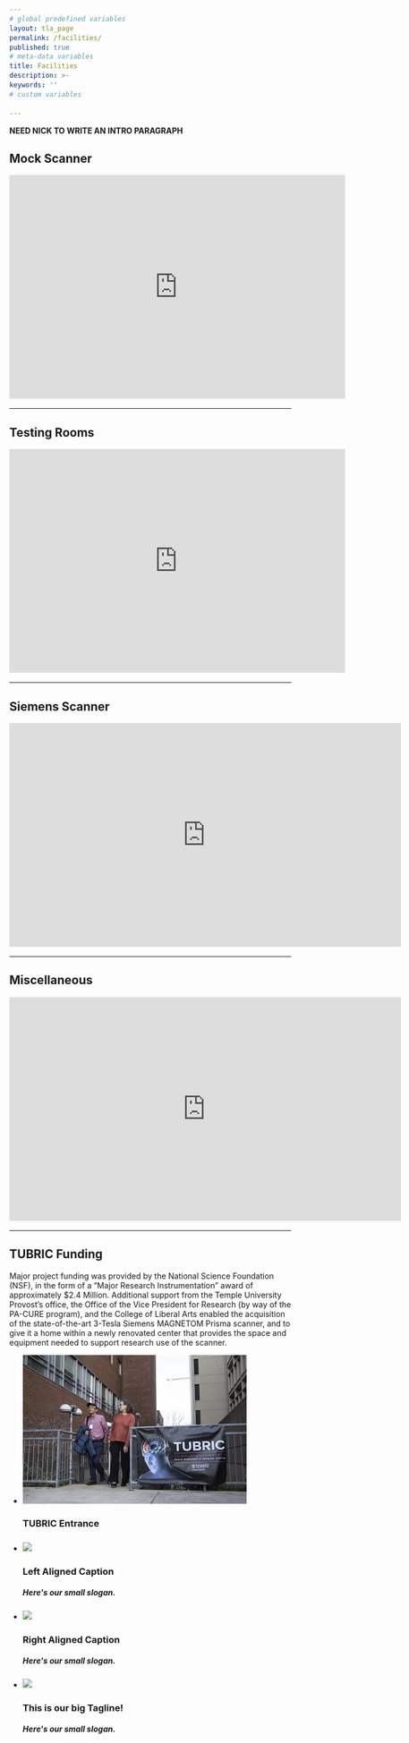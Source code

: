 ```yaml
---
# global predefined variables
layout: tla_page
permalink: /facilities/
published: true
# meta-data variables
title: Facilities
description: >-
keywords: ''
# custom variables

---
```

**NEED NICK TO WRITE AN INTRO PARAGRAPH**

## Mock Scanner
<div align="center" class="video-container"><iframe src="https://albumizr.com/a/SMJl" scrolling="no" frameborder="0" allowfullscreen width="600" height="400"></iframe></div>

___

## Testing Rooms
<div align="center" class="video-container"><iframe src="https://albumizr.com/a/2w5v" scrolling="no" frameborder="0" allowfullscreen width="600" height="400"></iframe></div>

___

## Siemens Scanner
<div align="center" class="video-container"><iframe src="https://albumizr.com/a/Va-v" scrolling="no" frameborder="0" allowfullscreen width="700" height="400"></iframe></div>

___

## Miscellaneous
<div align="center" class="video-container"><iframe src="https://albumizr.com/a/gngD" scrolling="no" frameborder="0" allowfullscreen width="700" height="400"></iframe></div>

___

## TUBRIC Funding
Major project funding was provided by the National Science Foundation (NSF), in the form of a “Major Research Instrumentation” award of approximately $2.4 Million. Additional support from the Temple University Provost’s office, the Office of the Vice President for Research (by way of the PA-CURE program), and the College of Liberal Arts enabled the acquisition of the state-of-the-art 3-Tesla Siemens MAGNETOM Prisma scanner, and to give it a home within a newly renovated center that provides the space and equipment needed to support research use of the scanner.



<div class="slider">
    <ul class="slides">
      <li>
        <img src="https://github.com/TULiberalArts/Temple-University-Brain-Research-Imaging-Center/blob/master/media/resized%20Entrance.jpg?raw=true"> 
        <div class="caption center-align">
          <h3>TUBRIC Entrance</h3>
          <h5 class="light grey-text text-lighten-3"></h5>
        </div>
      </li>
      <li>
        <img src="https://lorempixel.com/580/250/nature/2"> 
        <div class="caption left-align">
          <h3>Left Aligned Caption</h3>
          <h5 class="light grey-text text-lighten-3">Here's our small slogan.</h5>
        </div>
      </li>
      <li>
        <img src="https://lorempixel.com/580/250/nature/3"> 
        <div class="caption right-align">
          <h3>Right Aligned Caption</h3>
          <h5 class="light grey-text text-lighten-3">Here's our small slogan.</h5>
        </div>
      </li>
      <li>
        <img src="https://lorempixel.com/580/250/nature/4"> 
        <div class="caption center-align">
          <h3>This is our big Tagline!</h3>
          <h5 class="light grey-text text-lighten-3">Here's our small slogan.</h5>
        </div>
      </li>
    </ul>
  </div>
  
